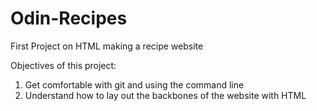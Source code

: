 # Odin-Recipes
First Project on HTML making a recipe website 

Objectives of this project:
1. Get comfortable with git and using the command line
2. Understand how to lay out the backbones of the website with HTML